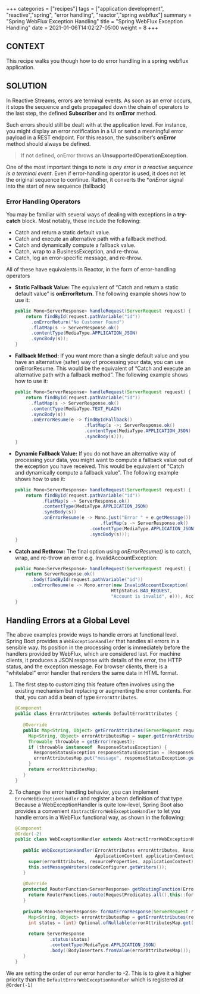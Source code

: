 +++
categories = ["recipes"]
tags = ["application development", "reactive","spring", "error handling", "reactor","spring webflux"]
summary = "Spring WebFlux Exception Handling"
title = "Spring WebFlux Exception Handling"
date = 2021-01-06T14:02:27-05:00
weight = 8
+++

## CONTEXT
This recipe walks you though how to do error handling in a spring webflux application.

## SOLUTION
In Reactive Streams, errors are terminal events. As soon as an error occurs, it stops the sequence and gets propagated down the chain of operators to the last step, 
the defined **Subscriber** and its **onError** method.

Such errors should still be dealt with at the application level.
For instance, you might display an error notification in a UI or send a meaningful error payload in a REST endpoint. 
For this reason, the subscriber’s **onError** method should always be defined.

> If not defined, onError throws an **UnsupportedOperationException**.

One of the most important things to note is _any error in a reactive sequence is a terminal event_. Even if error-handling operator is used, it does
not let the original sequence to continue. Rather, it converts the **onError* signal into the start of new sequence (fallback)

### Error Handling Operators
You may be familiar with several ways of dealing with exceptions in a **try-catch** block. Most notably, these include the following:

* Catch and return a static default value.
* Catch and execute an alternative path with a fallback method.
* Catch and dynamically compute a fallback value.
* Catch, wrap to a BusinessException, and re-throw.
* Catch, log an error-specific message, and re-throw. 
  
All of these have equivalents in Reactor, in the form of error-handling operators

* **Static Fallback Value:**
  The equivalent of “Catch and return a static default value” is **onErrorReturn**. The following example shows how to use it:

    ```java
    public Mono<ServerResponse> handleRequest(ServerRequest request) {
        return findById(request.pathVariable("id"))
          .onErrorReturn("No Customer Found")
          .flatMap(s -> ServerResponse.ok()
          .contentType(MediaType.APPLICATION_JSON)
          .syncBody(s));
    }
    ```
* **Fallback Method:**
If you want more than a single default value and you have an alternative (safer) way of processing your data, you can use onErrorResume. 
This would be the equivalent of “Catch and execute an alternative path with a fallback method”. The following example shows how to use it:

    ```java
    public Mono<ServerResponse> handleRequest(ServerRequest request) {
        return findById(request.pathVariable("id"))
          .flatMap(s -> ServerResponse.ok()
          .contentType(MediaType.TEXT_PLAIN)
          .syncBody(s))
          .onErrorResume(e -> findByIdFallback()
                              .flatMap(s ->; ServerResponse.ok()
                              .contentType(MediaType.APPLICATION_JSON)
                              .syncBody(s)));
    }
    ```

* **Dynamic Fallback Value:**
If you do not have an alternative way of processing your data, you might want to compute a fallback value
out of the exception you have received. This would be equivalent of "Catch and dynamically compute a fallback value".
The following example shows how to use it:

    ```java
    public Mono<ServerResponse> handleRequest(ServerRequest request) {
        return findById(request.pathVariable("id"))
              .flatMap(s -> ServerResponse.ok()
              .contentType(MediaType.APPLICATION_JSON)
              .syncBody(s))
              .onErrorResume(e -> Mono.just("Error " + e.getMessage())
                                    .flatMap(s -> ServerResponse.ok()
                                .contentType(MediaType.APPLICATION_JSON)
                                .syncBody(s)));
    }
    ``` 

* **Catch and Rethrow:**
The final option using _onErrorResume()_ is to catch, wrap, and re-throw an error e.g. InvalidAccountException:

    ```java
    public Mono<ServerResponse> handleRequest(ServerRequest request) {
        return ServerResponse.ok()
          .body(findById(request.pathVariable("id"))
          .onErrorResume(e -> Mono.error(new InvalidAccountException(
                                        HttpStatus.BAD_REQUEST, 
                                        "Account is invalid", e))), Account.class);
    }
    ```

## Handling Errors at a Global Level

The above examples provide ways to handle errors at functional level.
Spring Boot provides a `WebExceptionHandler` that handles all errors in a sensible way. 
Its position in the processing order is immediately before the handlers provided by WebFlux, which are considered last. 
For machine clients, it produces a JSON response with details of the error, the HTTP status, and the exception message. 
For browser clients, there is a “whitelabel” error handler that renders the same data in HTML format. 

1. The first step to customizing this feature often involves using the existing mechanism but replacing or augmenting 
the error contents. For that, you can add a bean of type `ErrorAttributes`.
   
    ```java
    @Component
    public class ErrorAttributes extends DefaultErrorAttributes {
        
       @Override
       public Map<String, Object> getErrorAttributes(ServerRequest request, ErrorAttributeOptions options) {
         Map<String, Object> errorAttributesMap = super.getErrorAttributes(request, options);
         Throwable throwable = getError(request);
         if (throwable instanceof  ResponseStatusException) {
           ResponseStatusException responseStatusException = (ResponseStatusException) throwable;
           errorAttributesMap.put("message", responseStatusException.getMessage());
         }
         return errorAttributesMap;
       }
    }
    ```

1. To change the error handling behavior, you can implement `ErrorWebExceptionHandler` and register a bean definition of that type. 
Because a WebExceptionHandler is quite low-level, Spring Boot also provides a convenient `AbstractErrorWebExceptionHandler` 
to let you handle errors in a WebFlux functional way, as shown in the following:
   
   
    ```java
    @Component
    @Order(-2)
    public class WebExceptionHandler extends AbstractErrorWebExceptionHandler {
        
       public WebExceptionHandler(ErrorAttributes errorAttributes, ResourceProperties resourceProperties,
                                  ApplicationContext applicationContext, ServerCodecConfigurer codeConfigurer) {
         super(errorAttributes, resourceProperties, applicationContext);
         this.setMessageWriters(codeConfigurer.getWriters());
       }
       
       @Override
       protected RouterFunction<ServerResponse> getRoutingFunction(ErrorAttributes errorAttributes) {
         return RouterFunctions.route(RequestPredicates.all(),this::formatErrorResponse);
       }
        
       private Mono<ServerResponse> formatErrorResponse(ServerRequest request) {
         Map<String, Object> errorAttributesMap = getErrorAttributes(request, ErrorAttributeOptions.of(ErrorAttributeOptions.Include.STACK_TRACE));
         int status = (int) Optional.ofNullable(errorAttributesMap.get("status")).orElse(500);
        
         return ServerResponse
                 .status(status)
                 .contentType(MediaType.APPLICATION_JSON)
                 .body((BodyInserters.fromValue(errorAttributesMap)));
       }
    }
    ```
We are setting the order of our error handler to -2. This is to give it a higher priority than the `DefaultErrorWebExceptionHandler` which is registered at `@Order(-1)`
